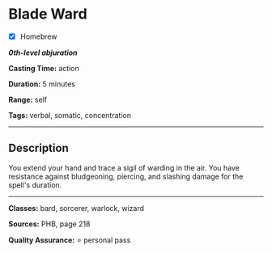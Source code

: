 # Blade Ward

- [x] Homebrew

***0th-level abjuration***

**Casting Time:** action

**Duration:** 5 minutes

**Range:** self

**Tags:** verbal, somatic, concentration

---

## Description
You extend your hand and trace a sigil of warding in the air. You have resistance against bludgeoning, piercing, and slashing damage for the spell's duration.

---

**Classes:** bard, sorcerer, warlock, wizard

**Sources:** PHB, page 218

**Quality Assurance:** :star: personal pass
